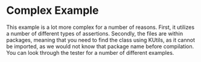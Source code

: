 # Complex Example

This example is a lot more complex for a number of reasons. First, it utilizes a number of different types of
assertions. Secondly, the files are within packages, meaning that you need to find the class using KUtils, as it cannot
be imported, as we would not know that package name before compilation. You can look through the tester for a number of
different examples.